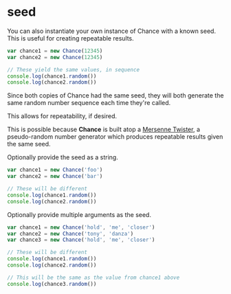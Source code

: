 # seed

You can also instantiate your own instance of Chance with a known seed. This is
useful for creating repeatable results.

```js
var chance1 = new Chance(12345)
var chance2 = new Chance(12345)

// These yield the same values, in sequence
console.log(chance1.random())
console.log(chance2.random())
```

Since both copies of Chance had the same seed, they will both generate the same
random number sequence each time they're called.

This allows for repeatability, if desired.

This is possible because **Chance** is built atop a [Mersenne Twister][mersenne],
a pseudo-random number generator which produces repeatable results given the same seed.

Optionally provide the seed as a string.

```js
var chance1 = new Chance('foo')
var chance2 = new Chance('bar')

// These will be different
console.log(chance1.random())
console.log(chance2.random())
```

Optionally provide multiple arguments as the seed.

```js
var chance1 = new Chance('hold', 'me', 'closer')
var chance2 = new Chance('tony', 'danza')
var chance3 = new Chance('hold', 'me', 'closer')

// These will be different
console.log(chance1.random())
console.log(chance2.random())

// This will be the same as the value from chance1 above
console.log(chance3.random())
```

[mersenne]: http://en.wikipedia.org/wiki/Mersenne_twister
